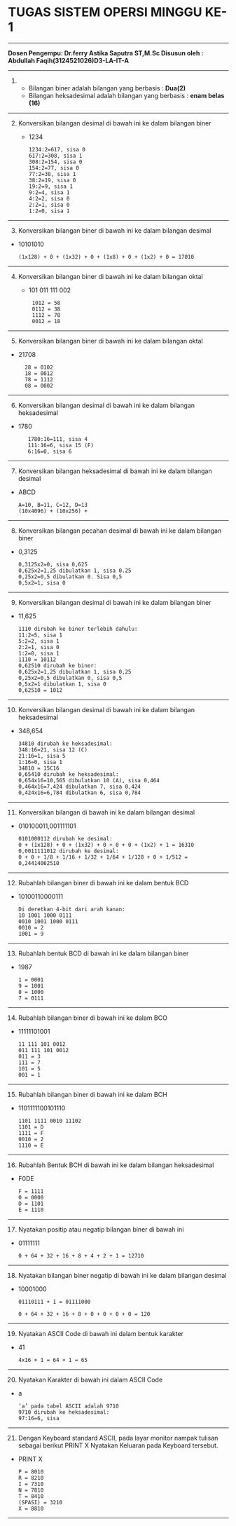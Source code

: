 # TUGAS SISTEM OPERSI  MINGGU KE-1

---

<b>Dosen Pengempu:
Dr.ferry Astika Saputra ST,M.Sc
Disusun oleh :
Abdullah Faqih(3124521026)D3-LA-IT-A</b>

---
1. - Bilangan biner adalah bilangan yang berbasis : <b>Dua(2)</b>
   - Bilangan heksadesimal adalah bilangan yang berbasis : <b>enam belas (16)</b>
---
2. Konversikan bilangan desimal di bawah ini ke dalam bilangan biner
   
      - 1234
  
            1234:2=617, sisa 0
            617:2=308, sisa 1
            308:2=154, sisa 0
            154:2=77, sisa 0
            77:2=38, sisa 1
            38:2=19, sisa 0
            19:2=9, sisa 1
            9:2=4, sisa 1
            4:2=2, sisa 0
            2:2=1, sisa 0
            1:2=0, sisa 1


  
---
3. Konversikan bilangan biner di bawah ini ke dalam bilangan desimal
   
- 10101010

      (1x128) + 0 + (1x32) + 0 + (1x8) + 0 + (1x2) + 0 = 17010


  
---  
4. Konversikan bilangan biner di bawah ini ke dalam bilangan oktal
 
     - 101 011 111 002


            1012 = 58
            0112 = 38
            1112 = 78
            0012 = 18


---
  
5. Konversikan bilangan biner di bawah ini ke dalam bilangan oktal

 - 21708

         28 = 0102 
         18 = 0012
         78 = 1112
         08 = 0002


---
6. Konversikan bilangan desimal di bawah ini ke dalam bilangan heksadesimal
   
- 1780

         1780:16=111, sisa 4
         111:16=6, sisa 15 (F)
         6:16=0, sisa 6

  
---
7.  Konversikan bilangan heksadesimal di bawah ini ke dalam bilangan desimal
   
- ABCD

      A=10, B=11, C=12, D=13
      (10x4096) + (10x256) + 
  
---
8. Konversikan bilangan pecahan desimal di bawah ini ke dalam bilangan biner

- 0,3125

      0,3125x2=0, sisa 0,625
      0,625x2=1,25 dibulatkan 1, sisa 0.25
      0,25x2=0,5 dibulatkan 0. Sisa 0,5
      0,5x2=1, sisa 0


---
9. Konversikan bilangan desimal di bawah ini ke dalam bilangan biner
    
- 11,625

      1110 dirubah ke biner terlebih dahulu:
      11:2=5, sisa 1
      5:2=2, sisa 1
      2:2=1, sisa 0
      1:2=0, sisa 1
      1110 = 10112
      0,62510 dirubah ke biner:
      0,625x2=1,25 dibulatkan 1, sisa 0,25
      0,25x2=0,5 dibulatkan 0, sisa 0,5
      0,5x2=1 dibulatkan 1, sisa 0
      0,62510 = 1012


---
10.  Konversikan bilangan desimal di bawah ini ke dalam bilangan heksadesimal
    
- 348,654

      34810 dirubah ke heksadesimal:
      348:16=21, sisa 12 (C)
      21:16=1, sisa 5
      1:16=0, sisa 1
      34810 = 15C16
      0,65410 dirubah ke heksadesimal:
      0,654x16=10,565 dibulatkan 10 (A), sisa 0,464
      0,464x16=7,424 dibulatkan 7, sisa 0,424
      0,424x16=6,784 dibulatkan 6, sisa 0,784


---
11.    Konversikan bilangan di bawah ini ke dalam bilangan desimal
   
- 010100011,001111101

      0101000112 dirubah ke desimal: 
      0 + (1x128) + 0 + (1x32) + 0 + 0 + 0 + (1x2) + 1 = 16310
      0,0011111012 dirubah ke desimal:
      0 + 0 + 1/8 + 1/16 + 1/32 + 1/64 + 1/128 + 0 + 1/512 = 0,24414062510


---
12.  Rubahlah bilangan biner di bawah ini ke dalam bentuk BCD
    
- 10100110000111

      Di deretkan 4-bit dari arah kanan:
      10 1001 1000 0111
      0010 1001 1000 0111
      0010 = 2
      1001 = 9


--- 
13.    Rubahlah bentuk BCD di bawah ini ke dalam bilangan biner

- 1987

      1 = 0001
      9 = 1001
      8 = 1000
      7 = 0111

  
---
14.  Rubahlah bilangan biner di bawah ini ke dalam BCO
    
- 11111101001

      11 111 101 0012 
      011 111 101 0012
      011 = 3
      111 = 7
      101 = 5 
      001 = 1


---
15.  Rubahlah bilangan biner di bawah ini ke dalam BCH

- 1101111100101110

      1101 1111 0010 11102
      1101 = D
      1111 = F
      0010 = 2
      1110 = E


---
16.  Rubahlah Bentuk BCH di bawah ini ke dalam bilangan heksadesimal

- F0DE

      F = 1111
      0 = 0000
      D = 1101
      E = 1110

  
---
17.  Nyatakan positip atau negatip bilangan biner di bawah ini

- 01111111

      0 + 64 + 32 + 16 + 8 + 4 + 2 + 1 = 12710

---
18.  Nyatakan bilangan biner negatip di bawah ini ke dalam bilangan desimal

- 10001000

      01110111 + 1 = 01111000

      0 + 64 + 32 + 16 + 8 + 0 + 0 + 0 + 0 = 120

---
19.  Nyatakan ASCII Code di bawah ini dalam bentuk karakter

- 41

      4x16 + 1 = 64 + 1 = 65


---
20.  Nyatakan Karakter di bawah ini dalam ASCII Code

- a

      ‘a’ pada tabel ASCII adalah 9710
      9710 dirubah ke heksadesimal:
      97:16=6, sisa 

  
---
21.  Dengan Keyboard standard ASCII, pada layar monitor nampak tulisan sebagai berikut PRINT X Nyatakan Keluaran pada Keyboard tersebut.

- PRINT X    

      P = 8010
      R = 8210
      I = 7310
      N = 7810
      T = 8410
      (SPASI) = 3210
      X = 8810


---
    